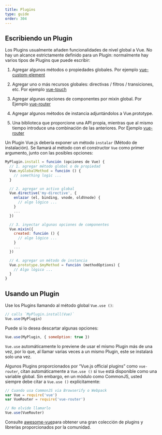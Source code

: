 ```yaml
---
title: Plugins
type: guide
order: 304
---
```


## Escribiendo un Plugin

Los Plugins usualmente añaden funcionalidades de nivel global a Vue. No hay un alcance estrictamente definido para un Plugin: normalmente hay varios tipos de Plugins que puede escribir:

1. Agregar algunos métodos o propiedades globales. Por ejemplo [vue-custom-element](https://github.com/karol-f/vue-custom-element)

2. Agregar uno o más recursos globales: directivas / filtros / transiciones, etc. Por ejemplo [vue-touch](https://github.com/vuejs/vue-touch)

3. Agregar algunas opciones de componentes por mixin global. Por Ejemplo [vue-router](https://github.com/vuejs/vue-router)

4. Agregar algunos métodos de instancia adjuntándolos a Vue.prototype.

5. Una biblioteca que proporcione una API propia, mientras que al mismo tiempo introduce una combinación de las anteriores. Por Ejemplo [vue-router](https://github.com/vuejs/vue-router)

Un Plugin Vue.js debería exponer un método `instalar` (Método de instalación). Se llamará al método con el constructor `Vue` como primer argumento, junto con las posibles opciones:


``` js
MyPlugin.install = función (opciones de Vue) {
  // 1. agregar método global o de propiedad
  Vue.myGlobalMethod = función () {
    // something logic ...
  }

  // 2. agregar un activo global
  Vue.directive('my-directive', {
    enlazar (el, binding, vnode, oldVnode) {
      // algo lógico ...
    }
    ...
  })

  // 3. inyectar algunas opciones de componentes
  Vue.mixin({
    created: función () {
      // algo lógico ...
    }
    ...
  })

  // 4. agregar un método de instancia
  Vue.prototype.$myMethod = función (methodOptions) {
    // Algo lógico ...
  }
}
```

## Usando un Plugin

Use los Plugins llamando al método global `Vue.use ()`:

``` js
// calls `MyPlugin.install(Vue)`
Vue.use(MyPlugin)
```

Puede si lo desea descartar algunas opciones:

``` js
Vue.use(MyPlugin, { someOption: true })
```

`Vue.use` automáticamente lo previene de usar el mismo Plugin más de una vez, por lo que, al llamar varias veces a un mismo Plugin, este se instalará solo una vez.

Algunos Plugins proporcionados por “Vue.js official plugins” como `vue-router`, citan automáticamente a `Vue.use ()` si `Vue` está disponible como una variable global. Sin embargo, en un módulo como CommonJS, usted siempre debe citar a `Vue.use ()` explícitamente:

``` js
// Cuando usa CommonJS via Browserify o Webpack
var Vue = require('vue')
var VueRouter = require('vue-router')

// No olvide llamarlo
Vue.use(VueRouter)
```

Consulte [awesome-vue](https://github.com/vuejs/awesome-vue#components--libraries)para obtener una gran colección de plugins y librerías proporcionados por la comunidad.
